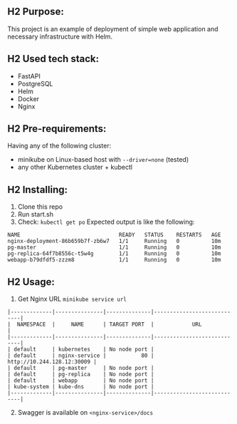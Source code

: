 ## H2 Purpose:
This project is an example of deployment of simple web application and necessary infrastructure with Helm.

## H2 Used tech stack:
- FastAPI
- PostgreSQL
- Helm
- Docker
- Nginx

## H2 Pre-requirements:
Having any of the following cluster:
- minikube on Linux-based host with `--driver=none` (tested)
- any other Kubernetes cluster + kubectl

## H2 Installing:
1. Clone this repo
2. Run start.sh
3. Check: `kubectl get po`
Expected output is like the following:
```
NAME                               READY   STATUS    RESTARTS   AGE
nginx-deployment-86b659b7f-zb6w7   1/1     Running   0          10m
pg-master                          1/1     Running   0          10m
pg-replica-64f7b8556c-t5w4g        1/1     Running   0          10m
webapp-b79dfdf5-zzzm8              1/1     Running   0          10m
```

## H2 Usage:
1. Get Nginx URL `minikube service url`
```
|-------------|---------------|--------------|----------------------------|
|  NAMESPACE  |     NAME      | TARGET PORT  |            URL             |
|-------------|---------------|--------------|----------------------------|
| default     | kubernetes    | No node port |
| default     | nginx-service |           80 | http://10.244.128.12:30009 |
| default     | pg-master     | No node port |
| default     | pg-replica    | No node port |
| default     | webapp        | No node port |
| kube-system | kube-dns      | No node port |
|-------------|---------------|--------------|----------------------------|
```
2. Swagger is available on `<nginx-service>/docs`